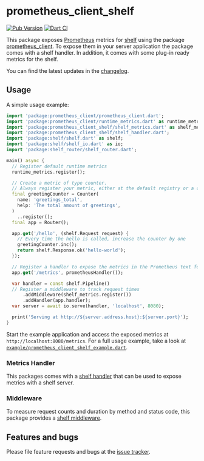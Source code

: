 prometheus_client_shelf
===

[![Pub Version](https://img.shields.io/pub/v/prometheus_client_shelf)][prometheus_client_shelf]
[![Dart CI](https://github.com/tentaclelabs/prometheus_client/actions/workflows/dart.yml/badge.svg)](https://github.com/tentaclelabs/prometheus_client/actions/workflows/dart.yml)

This package exposes [Prometheus][prometheus] metrics for [shelf][shelf] using the
package [prometheus_client][prometheus_client]. To expose them in your server application the package comes with a shelf
handler. In addition, it comes with some plug-in ready metrics for the shelf.

You can find the latest updates in the [changelog][changelog].

## Usage

A simple usage example:

```dart
import 'package:prometheus_client/prometheus_client.dart';
import 'package:prometheus_client/runtime_metrics.dart' as runtime_metrics;
import 'package:prometheus_client_shelf/shelf_metrics.dart' as shelf_metrics;
import 'package:prometheus_client_shelf/shelf_handler.dart';
import 'package:shelf/shelf.dart' as shelf;
import 'package:shelf/shelf_io.dart' as io;
import 'package:shelf_router/shelf_router.dart';

main() async {
  // Register default runtime metrics
  runtime_metrics.register();

  // Create a metric of type counter. 
  // Always register your metric, either at the default registry or a custom one.
  final greetingCounter = Counter(
    name: 'greetings_total',
    help: 'The total amount of greetings',
  )
    ..register();
  final app = Router();

  app.get('/hello', (shelf.Request request) {
    // Every time the hello is called, increase the counter by one 
    greetingCounter.inc();
    return shelf.Response.ok('hello-world');
  });

  // Register a handler to expose the metrics in the Prometheus text format
  app.get('/metrics', prometheusHandler());

  var handler = const shelf.Pipeline()
  // Register a middleware to track request times
      .addMiddleware(shelf_metrics.register())
      .addHandler(app.handler);
  var server = await io.serve(handler, 'localhost', 8080);

  print('Serving at http://${server.address.host}:${server.port}');
}
```

Start the example application and access the exposed metrics at `http://localhost:8080/metrics`. For a full usage
example, take a look at [`example/prometheus_client_shelf_example.dart`][example].

### Metrics Handler

This packages comes with
a [shelf handler](https://pub.dev/documentation/prometheus_client_shelf/latest/shelf_handler/prometheusHandler.html)
that can be used to expose metrics with a shelf server.

### Middleware

To measure request counts and duration by method and status code, this package provides
a [shelf middleware](https://pub.dev/documentation/prometheus_client_shelf/latest/shelf_metrics/register.html).

## Features and bugs

Please file feature requests and bugs at the [issue tracker][tracker].

[prometheus_client]: https://pub.dev/packages/prometheus_client

[prometheus_client_shelf]: https://pub.dev/packages/prometheus_client_shelf

[tracker]: https://github.com/tentaclelabs/prometheus_client/issues

[prometheus]: https://prometheus.io/

[shelf]: https://pub.dev/packages/shelf

[example]: https://github.com/tentaclelabs/prometheus_client/blob/main/prometheus_client_shelf/example/prometheus_client_shelf_example.dart

[changelog]: https://github.com/tentaclelabs/prometheus_client/blob/main/prometheus_client_shelf/CHANGELOG.md

